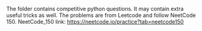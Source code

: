 The folder contains competitive python questions.
It may contain extra useful tricks as well.
The problems are from Leetcode and follow NeetCode 150.
NeetCode_150 link: https://neetcode.io/practice?tab=neetcode150
